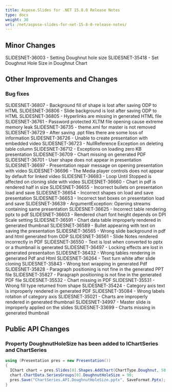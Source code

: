 ```yaml
---
title: Aspose.Slides for .NET 15.8.0 Release Notes
type: docs
weight: 30
url: /net/aspose-slides-for-net-15-8-0-release-notes/
---
```


## **Minor Changes**
SLIDESNET-36003 - Setting Doughnut hole size
SLIDESNET-35418 - Set Doughnut Hole Size in Doughnut Chart

## **Other Improvements and Changes**

### **Bug fixes**
SLIDESNET-36807 - Background fill of shape is lost after saving ODP to HTML
SLIDESNET-36806 - Slide background is lost after saving ODP to HTML
SLIDESNET-36805 - Hyperlinks are missing in generated HTML file
SLIDESNET-36761 - Password protected XLTM file opening cause extreme memory leak
SLIDESNET-36735 - theme.xml for master is not removed
SLIDESNET-36729 - After saving .ppt files there are some loss of information
SLIDESNET-36726 - Unable to create presentation with embedded video
SLIDESNET-36723 - NullReference Exception on deleting table column
SLIDESNET-36712 - Exceptions on loading zero KB presentation
SLIDESNET-36709 - Chart missing on generated PDF
SLIDESNET-36701 - User shape does not appear in presentation
SLIDESNET-36697 - Presentation repair message on opening presentation with video
SLIDESNET-36696 - The Media player controls does not appear by default for linked video
SLIDESNET-36683 - Loop Until Stopped is affected on cloning slide with video
SLIDESNET-36660 - Chart in pdf is rendered half in size
SLIDESNET-36655 - Incorrect bullets on presentation load and save
SLIDESNET-36654 - Incorrect shapes on load and save presentation
SLIDESNET-36653 - Incorrect text boxes on presentation load and save
SLIDESNET-36639 - ArgumentException: Opening streams containing same presentation
SLIDESNET-36625 - Incorrect table rendering pptx to pdf
SLIDESNET-36603 - Rendered chart font height depends on DPI Scale setting
SLIDESNET-36591 - Chart data table improperly rendered in generated thumbnail
SLIDESNET-36589 - Bullet appearing with text on saving the presentation
SLIDESNET-36565 - Wrong slide background in pdf and html generated from ODP
SLIDESNET-36561 - Slide Notes rendered incorrectly in PDF
SLIDESNET-36550 - Text is lost when converted to pptx or a thumbnail is generated
SLIDESNET-36497 - Locking effects are lost in generated presentaiton
SLIDESNET-36432 - Wrong tables rendering in generated Pdf and Html
SLIDESNET-36264 - Text turn white after slide cloning
SLIDESNET-35843 - Wrong text wrapping in generated Pdf
SLIDESNET-35828 - Paragraph positioning is not fine in the generated PPT file
SLIDESNET-35827 - Paragraph positioning is not fine in the generated PDF file
SLIDESNET-35532 - Chart missing in PDF
SLIDESNET-35531 - Wrong fill type returned from shape
SLIDESNET-35424 - Category axis text is improperly rendered in generated PDF
SLIDESNET-35084 - Wrong labels rotation of category axis
SLIDESNET-35021 - Charts are improperly rendered in generated thumbnail
SLIDESNET-34997 - Master slide is improperly applied on the slides
SLIDESNET-33699 - Charts missing in generated thumbnail

## **Public API Changes**
### Property DoughnutHoleSize has been added to IChartSeries and ChartSeries
``` csharp
using (Presentation pres = new Presentation())
{
  IChart chart = pres.Slides[0].Shapes.AddChart(ChartType.Doughnut, 50, 50, 400, 400);
  chart.ChartData.SeriesGroups[0].DoughnutHoleSize = 90;
  pres.Save("ChartSeries.API.DoughnutHoleSize.pptx", SaveFormat.Pptx);
}
``` 
